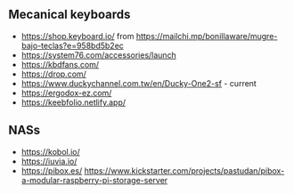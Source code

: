 Mecanical keyboards
---------------------------

* https://shop.keyboard.io/
  from https://mailchi.mp/bonillaware/mugre-bajo-teclas?e=958bd5b2ec
* https://system76.com/accessories/launch
* https://kbdfans.com/
* https://drop.com/
* https://www.duckychannel.com.tw/en/Ducky-One2-sf - current
* https://ergodox-ez.com/
* https://keebfolio.netlify.app/

NASs
-----------
* https://kobol.io/
* https://iuvia.io/
* https://pibox.es/ https://www.kickstarter.com/projects/pastudan/pibox-a-modular-raspberry-pi-storage-server